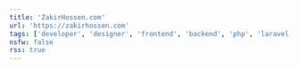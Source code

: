 ```yaml
---
title: 'ZakirHossen.com'
url: 'https://zakirhossen.com'
tags: ['developer', 'designer', 'frontend', 'backend', 'php', 'laravel', 'vue.js', 'nuxt.js', 'javascript', 'css', 'ubuntu']
nsfw: false
rss: true
---
```

